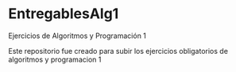 # EntregablesAlg1
Ejercicios  de Algoritmos y Programación 1

Este repositorio fue creado para subir los ejercicios obligatorios de algoritmos y programacion 1
